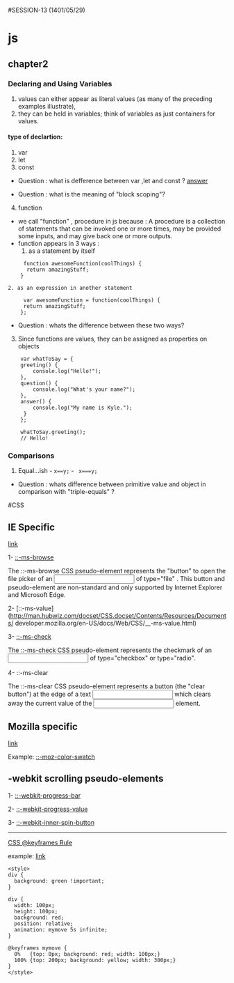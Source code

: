 #SESSION-13
(1401/05/29)

# js 
## chapter2

### Declaring and Using Variables
 1. values can either appear as literal values (as many of the preceding examples illustrate),
 2. they can be held in variables; think of variables as just containers for values.

#### type of declartion:
 1. var 
 2. let 
 3. const 

- Question : what is defference between var ,let and const ? [answer](https://www.developer.com/languages/javascript/javascript-var-let-const-variable-declaration/)

- Question : what is the meaning of "block scoping"?

 4. function 
  - we call "function" , procedure in js because : A procedure is a collection of statements that can be invoked one or more times, may be provided some inputs, and may give back
    one or more outputs.
  - function  appears in 3 ways : 
    1. as a statement by itself
```
     function awesomeFunction(coolThings) {
      return amazingStuff;
    }

```
    2. as an expression in another statement
```
     var awesomeFunction = function(coolThings) {
     return amazingStuff;
    };

```   
  - Question : whats the difference between these two ways?

   3. Since functions are values, they can be assigned as properties on objects
```
    var whatToSay = {
    greeting() {
        console.log("Hello!");
    },
    question() {
        console.log("What's your name?");
    },
    answer() {
        console.log("My name is Kyle.");
     }
    };

    whatToSay.greeting();
    // Hello! 

``` 
### Comparisons
  1. Equal...ish
    - ``` x==y; ```
    - ```  x===y; ```
 
- Question : whats difference between primitive value and object in comparison with "triple-equals" ?

#CSS

## IE Specific

 [link](https://developer.mozilla.org/en-US/docs/Web/CSS/Microsoft_Extensions)
 
 1- [::-ms-browse](http://man.hubwiz.com/docset/CSS.docset/Contents/Resources/Documents/developer.mozilla.org/en-US/docs/Web/CSS/__-ms-browse.html)
 
 The ::-ms-browse CSS pseudo-element represents the "button" to open the file picker of an <input> of type="file" . This button and pseudo-element are non-standard and only supported by Internet Explorer and Microsoft Edge.
 
 2- [::-ms-value](http://man.hubwiz.com/docset/CSS.docset/Contents/Resources/Documents/   developer.mozilla.org/en-US/docs/Web/CSS/__-ms-value.html)	
 
 
 3- [::-ms-check ](http://man.hubwiz.com/docset/CSS.docset/Contents/Resources/Documents/developer.mozilla.org/en-US/docs/Web/CSS/__-ms-check.html)
 
 The ::-ms-check CSS pseudo-element represents the checkmark of an <input> of type="checkbox" or type="radio".
 
 4- ::-ms-clear
 
 The ::-ms-clear CSS pseudo-element represents a button (the "clear button") at the edge of a text <input> which clears away the current value of the <input> element.
 

## Mozilla specific

 [link](https://developer.mozilla.org/en-US/docs/Web/CSS/Mozilla_Extensions)
 
 Example:
 [::-moz-color-swatch](https://developer.mozilla.org/en-US/docs/Web/CSS/::-moz-color-swatch)

## -webkit scrolling pseudo-elements


1- [::-webkit-progress-bar](https://developer.mozilla.org/en-US/docs/Web/CSS/::-webkit-progress-bar)

2- [::-webkit-progress-value](https://developer.mozilla.org/en-US/docs/Web/CSS/::-webkit-progress-value)

3- [::-webkit-inner-spin-button](https://developer.mozilla.org/en-US/docs/Web/CSS/::-webkit-inner-spin-button)



-----------------------


[CSS @keyframes Rule](https://www.w3schools.com/cssref/css3_pr_animation-keyframes.asp)

example:
[link](https://www.w3schools.com/cssref/tryit.asp?filename=trycss3_keyframes3)
```
<style> 
div {
  background: green !important;
}

div {
  width: 100px;
  height: 100px;
  background: red;
  position: relative;
  animation: mymove 5s infinite;
}

@keyframes mymove {
  0%   {top: 0px; background: red; width: 100px;}
  100% {top: 200px; background: yellow; width: 300px;}
}
</style>
```


